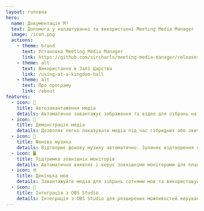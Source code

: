 ```yaml
---
layout: головна
hero:
  name: Документація M³
  text: Допомога у налаштуванні та використанні Meeting Media Manager
  image: /icon.png
  actions:
    - theme: brand
      text: Установка Meeting Media Manager
      link: https://github.com/sircharlo/meeting-media-manager/releases/latest
    - theme: alt
      text: Використання в Залі Царства
      link: /using-at-a-kingdom-hall
    - theme: alt
      text: Про програму
      link: /about
features:
  - icon: 🚀
    title: Автозавантаження медіа
    details: Автоматично завантажує зображення та відео для зібрань на будь-якій мові, доступній на JW.org.
  - icon: 🎦
    title: Демонстрація медіа
    details: Дозволяє легко показувати медіа під час гібридних або звичайних зібрань.
  - icon: 🎵
    title: Фонова музика
    details: Відтворює фонову музику автоматично. Зупиняє відтворення перед початком зібрання. Фонова музика може бути перезапущена в один клік після зібрання.
  - icon: 🖥️
    title: Підтримка зовнішніх моніторів
    details: Автоматично виявляє і керує зовнішніми моніторами для плавної демонстрації медіа.
  - icon: 🌐
    title: Декілька мов
    details: Завантажуйте медіа для зібрань сотнями мов та використовуйте M³ на будь-якій з багатьох доступних мов.
  - icon: 🧩
    title: Інтеграція з OBS Studio
    details: Інтеграція з OBS Studio для розширених можливостей керування та демонстрування медіа.
---
```

